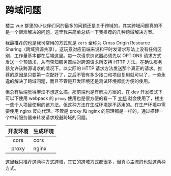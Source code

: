 # 跨域问题

楼主 vue 群里的小伙伴们问的最多的问题还是关于跨域的，其实跨域问题真的不是一个很难解决的问题。这里我来简单总结一下我推荐的几种跨域解决方案。

我最推荐的也是我司常用的方式就是 `cors` 全称为 Cross Origin Resource Sharing（跨域资源共享）。这玩意对应前端来说和平时发请求写法上没有任何区别，工作量基本都在后端这里。每一次请求浏览器必须先以 OPTIONS 请求方式发送一个预请求，从而获知服务器端对跨源请求所支持 HTTP 方法。在确认服务器允许该跨源请求的情况下，以实际的 HTTP 请求方法发送那个真正的请求。推荐的原因是只要第一次配好了，之后不管有多少接口和项目复用就可以了，一劳永逸的解决了跨域问题，而且不管是开发环境还是测试环境都能方便的使用。

但总有后端觉得麻烦不想这么搞。那前端也是有解决方案的，在 dev 开发模式下可以下使用 webpack 的 `proxy` 使用也是很方便的看一下 [文档](https://doc.webpack-china.org/configuration/dev-server/#devserver-proxy) 就会使用了，楼主一些个人项目使用的该方法。但这种方法在生成环境是不适用的。在生产环境中需要使用 nginx 反向代理。不管是 proxy 和 nginx 的原理都是一样的，通过搭建一个中转服务器来转发请求规避跨域的问题。

| 开发环境 | 生成环境   |
| :--------:   | -----  |
|    cors    |  cors  |
|    proxy    |  nginx  |

这里我只推荐这两种方式跨域，其它的跨域方式都很多，但真心主流的也就这两种方式。

